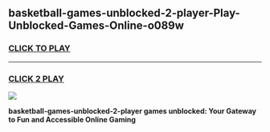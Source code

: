 
## basketball-games-unblocked-2-player-Play-Unblocked-Games-Online-o089w
<h3>
<a href="https://premium76.site?title=basketball-games-unblocked-2-player&ref=25A">CLICK TO PLAY</a></h3>
<hr>

<h3>
<a href="https://premium76.site?title=basketball-games-unblocked-2-player&ref=25A">CLICK 2 PLAY</a>
  
</h3>

<a href="https://premium76.site?title=basketball-games-unblocked-2-player&ref=25A"><img src="https://clearcache.store/games.png"></a>


**basketball-games-unblocked-2-player games unblocked: Your Gateway to Fun and Accessible Online Gaming**
